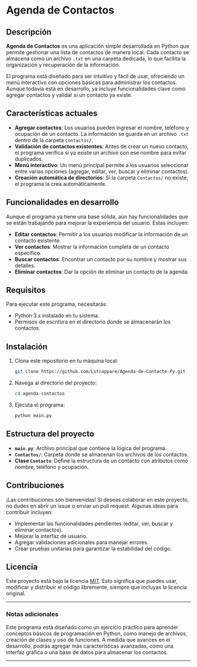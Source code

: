 # Agenda de Contactos

## Descripción

**Agenda de Contactos** es una aplicación simple desarrollada en Python que permite gestionar una lista de contactos de manera local. Cada contacto se almacena como un archivo `.txt` en una carpeta dedicada, lo que facilita la organización y recuperación de la información.

El programa está diseñado para ser intuitivo y fácil de usar, ofreciendo un menú interactivo con opciones básicas para administrar los contactos. Aunque todavía está en desarrollo, ya incluye funcionalidades clave como agregar contactos y validar si un contacto ya existe.

## Características actuales

- **Agregar contactos**: Los usuarios pueden ingresar el nombre, teléfono y ocupación de un contacto. La información se guarda en un archivo `.txt` dentro de la carpeta `Contactos/`.
- **Validación de contactos existentes**: Antes de crear un nuevo contacto, el programa verifica si ya existe un archivo con ese nombre para evitar duplicados.
- **Menú interactivo**: Un menú principal permite a los usuarios seleccionar entre varias opciones (agregar, editar, ver, buscar y eliminar contactos).
- **Creación automática de directorios**: Si la carpeta `Contactos/` no existe, el programa la crea automáticamente.

## Funcionalidades en desarrollo

Aunque el programa ya tiene una base sólida, aún hay funcionalidades que se están trabajando para mejorar la experiencia del usuario. Estas incluyen:

- **Editar contactos**: Permitir a los usuarios modificar la información de un contacto existente.
- **Ver contactos**: Mostrar la información completa de un contacto específico.
- **Buscar contactos**: Encontrar un contacto por su nombre y mostrar sus detalles.
- **Eliminar contactos**: Dar la opción de eliminar un contacto de la agenda.

## Requisitos

Para ejecutar este programa, necesitarás:

- Python 3.x instalado en tu sistema.
- Permisos de escritura en el directorio donde se almacenarán los contactos.

## Instalación

1. Clona este repositorio en tu máquina local:
   ```bash
   git clone https://github.com/Lstrappare/Agenda-de-Contacto-Py.git
   ```
2. Navega al directorio del proyecto:
   ```bash
   cd agenda-contactos
   ```
3. Ejecuta el programa:
   ```bash
   python main.py
   ```

## Estructura del proyecto

- **`main.py`**: Archivo principal que contiene la lógica del programa.
- **`Contactos/`**: Carpeta donde se almacenan los archivos de los contactos.
- **Clase `Contacto`**: Define la estructura de un contacto con atributos como nombre, teléfono y ocupación.

## Contribuciones

¡Las contribuciones son bienvenidas! Si deseas colaborar en este proyecto, no dudes en abrir un issue o enviar un pull request. Algunas ideas para contribuir incluyen:

- Implementar las funcionalidades pendientes (editar, ver, buscar y eliminar contactos).
- Mejorar la interfaz de usuario.
- Agregar validaciones adicionales para manejar errores.
- Crear pruebas unitarias para garantizar la estabilidad del código.

## Licencia

Este proyecto está bajo la licencia [MIT](LICENSE). Esto significa que puedes usar, modificar y distribuir el código libremente, siempre que incluyas la licencia original.

---

### Notas adicionales

Este programa está diseñado como un ejercicio práctico para aprender conceptos básicos de programación en Python, como manejo de archivos, creación de clases y uso de funciones. A medida que avances en el desarrollo, podrás agregar más características avanzadas, como una interfaz gráfica o una base de datos para almacenar los contactos.

---
